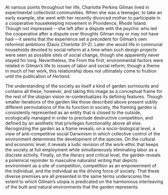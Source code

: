 At various points throughout her life, Charlotte Perkins Gilman lived in experimental collectivist communities. When she was a teenager, to take an early example, she went with her recently divorced mother to participate in a cooperative housekeeping movement in Providence, Rhode Island. Though not impressed---she left after a dispute with the psychic who led the cooperative after a dispute over thoughts Gilman may or may not have had---it seems that the experience set a precedent for Gilman’s own reformist ambitions (Davis *Charlotte* 31-2).  Later she would life in communal households devoted to social reform at a time when such design projects were seen as possible sites of social change, though she apparently never stayed for long. Nevertheless, the  From the first, environmental factors were related in Gilman’s life to issues of labor and social reform; though a theme in much of her work, this relationship does not ultimately come to fruition until the publication of *Herland*.


The understanding of the society as itself a kind of garden surmounts and contains all these, however, and taking this image as a conceptual frame for the rest of the utopian vision re-contextualizes its defining features. Though smaller iterations of the garden like those described above present subtly different permutations of the its function in society, the framing garden is consistently represented as an entity that is closed to the outside, ecologically managed in order to preclude destructive competition, and defined by an aesthetic that privileges functionality above all else. Recognizing the garden as a frame reveals, on a socio-biological level, a view of anti-competitive social Darwinism in which collective control of the environment determines the development of the species. On the cultural and economic level, it reveals a ludic revision of the work-ethic that keeps the society at full employment while simultaneously eliminating labor as a discrete activity. Finally, on the literary and critical level, the garden reveals a polemical rejoinder to masculine naturalist writing that depicts environment as a site of competition, competition as an empowerment of the individual, and the individual as the driving force of society. That these diverse premises are all presented in the same terms underscores the extent to which Gilman’s utopia is predicated on the harmonious interleaving of the built and natural environments that the garden represents.